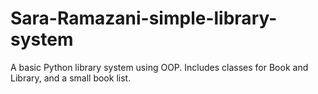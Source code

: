 # Sara-Ramazani-simple-library-system
A basic Python library system using OOP. Includes classes for Book and Library, and a small book list.
